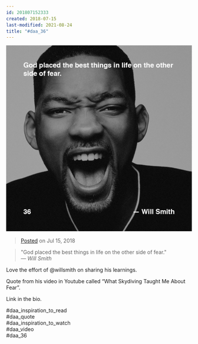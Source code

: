 ```yaml
---
id: 201807152333
created: 2018-07-15
last-modified: 2021-08-24
title: "#daa_36"
---
```

![](../assets/201807152333.jpg)

>[Posted](202106221357) on Jul 15, 2018

>"God placed the best things in life on the other side of fear."  
>*— Will Smith*

Love the effort of @willsmith on sharing his learnings.

Quote from his video in Youtube called “What Skydiving Taught Me About Fear”.

Link in the bio.

#daa_inspiration_to_read  
#daa_quote  
#daa_inspiration_to_watch  
#daa_video  
#daa_36